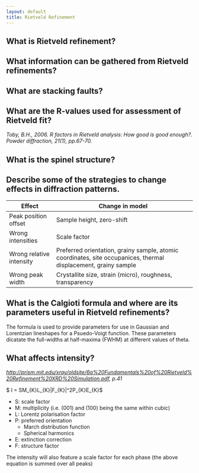 ```yaml
---
layout: default
title: Rietveld Refinement
---
```


## What is Rietveld refinement?



## What information can be gathered from Rietveld refinements? 



## What are stacking faults?



## What are the R-values used for assessment of Rietveld fit?

_Toby, B.H., 2006. R factors in Rietveld analysis: How good is good enough?. Powder diffraction, 21(1), pp.67-70._


## What is the spinel structure?





## Describe some of the strategies to change effects in diffraction patterns.

| Effect     | Change in model |
| ----------- | ----------- |
| Peak position offset      | Sample height, zero-shift       |
| Wrong intensities   | Scale factor        |
| Wrong relative intensity | Preferred orientation, grainy sample, atomic coordinates, site occupanices, thermal displacement, grainy sample |
| Wrong peak width | Crystallite size, strain (micro), roughness, transparency |


## What is the Calgioti formula and where are its parameters useful in Rietveld refinements?

The formula is used to provide parameters for use in Gaussian and Lorentzian lineshapes for a Psuedo-Voigt function. These parameters dicatate the full-widths at half-maxima (FWHM) at different values of theta. 

## What affects intensity?
_http://prism.mit.edu/xray/oldsite/6a%20Fundamentals%20of%20Rietveld%20Refinement%20XRD%20Simulation.pdf, p.41_

$ I = SM_{K}L_{K}\|F_{K}\|^2P_{K}E_{K}$

- S: scale factor
- M: multiplicity (i.e. (001) and (100) being the same within cubic)
- L: Lorentz polarisation factor
- P: preferred orientation
    - March distribution function
    - Spherical harmonics    
- E: extinction correction
- F: structure factor

The intensity will also feature a scale factor for each phase (the above equation is summed over all peaks)

